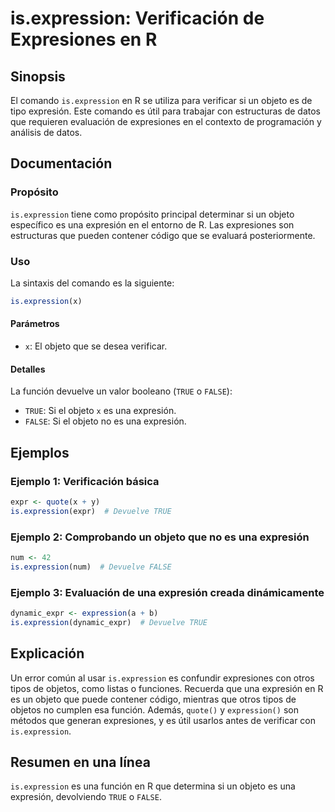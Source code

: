 <!--
Meta Description: # is.expression: Verificación de Expresiones en R ## Sinopsis El comando `is.expression` en R se utiliza para verificar si un objeto es de tipo expres...
Meta Keywords: expression, que, una, objeto, expresión
-->

# is.expression: Verificación de Expresiones en R

## Sinopsis
El comando `is.expression` en R se utiliza para verificar si un objeto es de tipo expresión. Este comando es útil para trabajar con estructuras de datos que requieren evaluación de expresiones en el contexto de programación y análisis de datos.

## Documentación
### Propósito
`is.expression` tiene como propósito principal determinar si un objeto específico es una expresión en el entorno de R. Las expresiones son estructuras que pueden contener código que se evaluará posteriormente.

### Uso
La sintaxis del comando es la siguiente:

```R
is.expression(x)
```

#### Parámetros
- `x`: El objeto que se desea verificar.

#### Detalles
La función devuelve un valor booleano (`TRUE` o `FALSE`):
- `TRUE`: Si el objeto `x` es una expresión.
- `FALSE`: Si el objeto no es una expresión.

## Ejemplos
### Ejemplo 1: Verificación básica
```R
expr <- quote(x + y)
is.expression(expr)  # Devuelve TRUE
```

### Ejemplo 2: Comprobando un objeto que no es una expresión
```R
num <- 42
is.expression(num)  # Devuelve FALSE
```

### Ejemplo 3: Evaluación de una expresión creada dinámicamente
```R
dynamic_expr <- expression(a + b)
is.expression(dynamic_expr)  # Devuelve TRUE
```

## Explicación
Un error común al usar `is.expression` es confundir expresiones con otros tipos de objetos, como listas o funciones. Recuerda que una expresión en R es un objeto que puede contener código, mientras que otros tipos de objetos no cumplen esa función. Además, `quote()` y `expression()` son métodos que generan expresiones, y es útil usarlos antes de verificar con `is.expression`.

## Resumen en una línea
`is.expression` es una función en R que determina si un objeto es una expresión, devolviendo `TRUE` o `FALSE`.